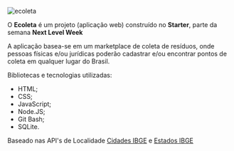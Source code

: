 ![ecoleta](https://user-images.githubusercontent.com/60988328/86523205-65e5d680-be3f-11ea-9ef9-306a384f3b32.png)

O **Ecoleta** é um projeto (aplicação web) construído no **Starter**, parte da semana **Next Level Week** 

A aplicação basea-se em um marketplace de coleta de resíduos, onde pessoas físicas e/ou jurídicas poderão cadastrar e/ou encontrar pontos de coleta em qualquer lugar do Brasil.

Bibliotecas e tecnologias utilizadas:
- HTML;
- CSS;
- JavaScript;
- Node.JS;
- Git Bash;
- SQLite.

Baseado nas API's de Localidade [Cidades IBGE](https://servicodados.ibge.gov.br/api/docs/localidades?versao=1#api-Municipios-estadosUFMunicipiosGet) e [Estados IBGE](https://servicodados.ibge.gov.br/api/v1/localidades/estados)
